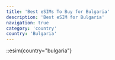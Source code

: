 ```yaml
---
title: 'Best eSIMs To Buy for Bulgaria'
description: 'Best eSIM for Bulgaria'
navigation: true
category: 'country'
country: 'Bulgaria'
---
```


::esim{country="bulgaria"}
